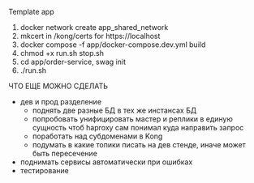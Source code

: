 Template app

1) docker network create app_shared_network
2) mkcert in /kong/certs for https://localhost
3) docker compose -f app/docker-compose.dev.yml build
4) chmod +x run.sh stop.sh
5) cd app/order-service, swag init
6) ./run.sh


ЧТО ЕЩЕ МОЖНО СДЕЛАТЬ
- дев и прод разделение 
  - поднять две разные БД в тех же инстансах БД
  - попробовать унифицировать мастер и реплики в единую сущность чтоб haproxy сам понимал куда направить запрос
  - поработать над субдоменами в Kong
  - подумать в какие топики писать на дев стенде, иначе может быть пересечение
- поднимать сервисы автоматически при ошибках
- тестирование
